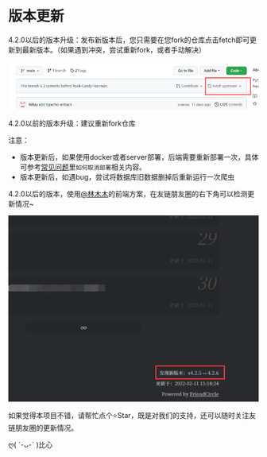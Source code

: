 # 版本更新

4.2.0以后的版本升级：发布新版本后，您只需要在您fork的仓库点击fetch即可更新到最新版本。（如果遇到冲突，尝试重新fork，或者手动解决）

![img.png](img.png)

4.2.0以前的版本升级：建议重新fork仓库

注意：

- 版本更新后，如果使用docker或者server部署，后端需要重新部署一次，具体可参考[常见问题](problems)里`如何取消部署`相关内容。
- 版本更新后，如遇bug，尝试将数据库旧数据删掉后重新运行一次爬虫

4.2.0以后的版本，使用[@林木木](https://immmmm.com/hi-friends-circle/)的前端方案，在友链朋友圈的右下角可以检测更新情况~

![QQ截图20220212004019](QQ截图20220212004019.png)



如果觉得本项目不错，请帮忙点个⭐Star，既是对我们的支持，还可以随时关注友链朋友圈的更新情况。

ღ( ´･ᴗ･` )比心